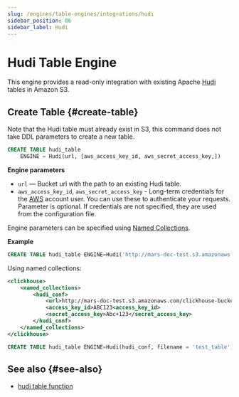 ```yaml
---
slug: /engines/table-engines/integrations/hudi
sidebar_position: 86
sidebar_label: Hudi
---
```


# Hudi Table Engine

This engine provides a read-only integration with existing Apache [Hudi](https://hudi.apache.org/) tables in Amazon S3.

## Create Table {#create-table}

Note that the Hudi table must already exist in S3, this command does not take DDL parameters to create a new table.

``` sql
CREATE TABLE hudi_table
    ENGINE = Hudi(url, [aws_access_key_id, aws_secret_access_key,])
```

**Engine parameters**

- `url` — Bucket url with the path to an existing Hudi table.
- `aws_access_key_id`, `aws_secret_access_key` - Long-term credentials for the [AWS](https://aws.amazon.com/) account user.  You can use these to authenticate your requests. Parameter is optional. If credentials are not specified, they are used from the configuration file.

Engine parameters can be specified using [Named Collections](/docs/operations/named-collections.md).

**Example**

```sql
CREATE TABLE hudi_table ENGINE=Hudi('http://mars-doc-test.s3.amazonaws.com/clickhouse-bucket-3/test_table/', 'ABC123', 'Abc+123')
```

Using named collections:

``` xml
<clickhouse>
    <named_collections>
        <hudi_conf>
            <url>http://mars-doc-test.s3.amazonaws.com/clickhouse-bucket-3/</url>
            <access_key_id>ABC123<access_key_id>
            <secret_access_key>Abc+123</secret_access_key>
        </hudi_conf>
    </named_collections>
</clickhouse>
```

```sql
CREATE TABLE hudi_table ENGINE=Hudi(hudi_conf, filename = 'test_table')
```

## See also {#see-also}

- [hudi table function](/docs/sql-reference/table-functions/hudi.md)
